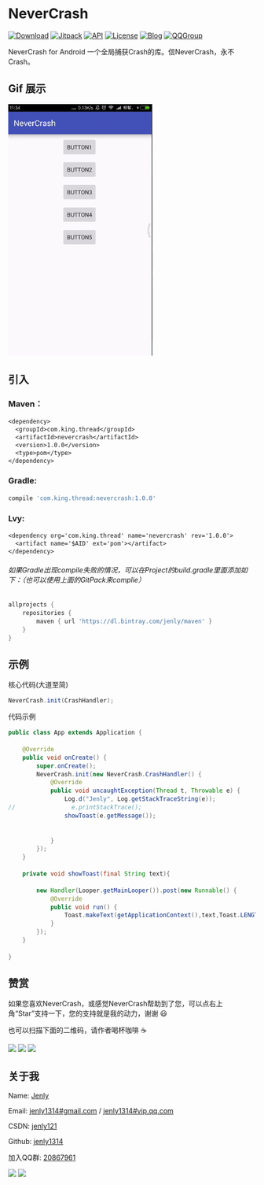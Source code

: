 # NeverCrash
[![Download](https://img.shields.io/badge/download-App-blue.svg)](https://raw.githubusercontent.com/jenly1314/NeverCrash/master/app/app-release.apk)
[![Jitpack](https://jitpack.io/v/jenly1314/NeverCrash.svg)](https://jitpack.io/#jenly1314/NeverCrash)
[![API](https://img.shields.io/badge/API-15%2B-blue.svg?style=flat)](https://android-arsenal.com/api?level=15)
[![License](https://img.shields.io/badge/license-MIT-blue.svg)](https://opensource.org/licenses/mit-license.php)
[![Blog](https://img.shields.io/badge/blog-Jenly-9933CC.svg)](http://blog.csdn.net/jenly121)
[![QQGroup](https://img.shields.io/badge/QQGroup-20867961-blue.svg)](http://shang.qq.com/wpa/qunwpa?idkey=8fcc6a2f88552ea44b1411582c94fd124f7bb3ec227e2a400dbbfaad3dc2f5ad)

NeverCrash for Android 一个全局捕获Crash的库。信NeverCrash，永不Crash。

## Gif 展示
![Image](GIF.gif)

## 引入

### Maven：
```maven
<dependency>
  <groupId>com.king.thread</groupId>
  <artifactId>nevercrash</artifactId>
  <version>1.0.0</version>
  <type>pom</type>
</dependency>
```
### Gradle:
```gradle
compile 'com.king.thread:nevercrash:1.0.0'
```
### Lvy:
```lvy
<dependency org='com.king.thread' name='nevercrash' rev='1.0.0'>
  <artifact name='$AID' ext='pom'></artifact>
</dependency>
```

###### 如果Gradle出现compile失败的情况，可以在Project的build.gradle里面添加如下：（也可以使用上面的GitPack来complie）
```gradle
allprojects {
    repositories {
        maven { url 'https://dl.bintray.com/jenly/maven' }
    }
}
```

## 示例

核心代码(大道至简)
```Java
NeverCrash.init(CrashHandler);
```

代码示例
```Java
public class App extends Application {

    @Override
    public void onCreate() {
        super.onCreate();
        NeverCrash.init(new NeverCrash.CrashHandler() {
            @Override
            public void uncaughtException(Thread t, Throwable e) {
                Log.d("Jenly", Log.getStackTraceString(e));
//                e.printStackTrace();
                showToast(e.getMessage());


            }
        });
    }

    private void showToast(final String text){

        new Handler(Looper.getMainLooper()).post(new Runnable() {
            @Override
            public void run() {
                Toast.makeText(getApplicationContext(),text,Toast.LENGTH_SHORT).show();
            }
        });
    }

}
```


## 赞赏
如果您喜欢NeverCrash，或感觉NeverCrash帮助到了您，可以点右上角“Star”支持一下，您的支持就是我的动力，谢谢 :smiley:<p>
也可以扫描下面的二维码，请作者喝杯咖啡 :coffee:
    <div>
        <img src="https://image-1252383324.cos.ap-guangzhou.myqcloud.com/pay/wxpay.png" width="280" heght="350">
        <img src="https://image-1252383324.cos.ap-guangzhou.myqcloud.com/pay/alipay.png" width="280" heght="350">
        <img src="https://image-1252383324.cos.ap-guangzhou.myqcloud.com/pay/qqpay.png" width="280" heght="350">
    </div>

## 关于我
   Name: <a title="关于作者" href="https://about.me/jenly1314" target="_blank">Jenly</a>

   Email: <a title="欢迎邮件与我交流" href="mailto:jenly1314@gmail.com" target="_blank">jenly1314#gmail.com</a> / <a title="给我发邮件" href="mailto:jenly1314@vip.qq.com" target="_blank">jenly1314#vip.qq.com</a>

   CSDN: <a title="CSDN博客" href="http://blog.csdn.net/jenly121" target="_blank">jenly121</a>

   Github: <a title="Github开源项目" href="https://github.com/jenly1314" target="_blank">jenly1314</a>

   加入QQ群: <a title="点击加入QQ群" href="http://shang.qq.com/wpa/qunwpa?idkey=8fcc6a2f88552ea44b1411582c94fd124f7bb3ec227e2a400dbbfaad3dc2f5ad" target="_blank">20867961</a>
   <div>
       <img src="https://image-1252383324.cos.ap-guangzhou.myqcloud.com/jenly666.png">
       <img src="https://image-1252383324.cos.ap-guangzhou.myqcloud.com/qqgourp.png">
   </div>

   
   
   

